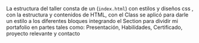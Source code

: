 La estructura del taller consta de un (`index.html`) con estilos y diseños css , con la estructura y contenidos de HTML, con el Class se aplicó para darle un estilo a los diferentes bloques integrando el Section para dividir mi portafolio en partes tales como: Presentación, Habilidades, Certificado, proyecto relevante y contacto 
